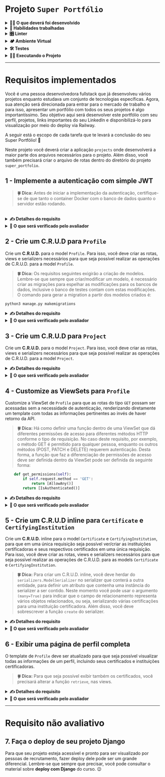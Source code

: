 # Projeto `Super Portfólio`

<details>
<summary><strong>🧑‍💻 O que deverá foi desenvolvido</strong></summary><br />

Neste projeto, foi praticado os conhecimentos em Django e Django Rest Framework. Foi desenvolvido uma API para gerenciamento de dados de perfil e projetos em um super portfólio. 🤩

</details>

<details>
  <summary><strong>📝 Habilidades trabalhadas</strong></summary><br />

Neste projeto, foi verificado a capacidade de:

- Utilizar o _Django REST Framework_ para criar endpoints com entidades aninhadas.
- Utilizar o módulo _Simple JWT_ para implementar autenticação no Django REST Framework.

</details>

<details>
  <summary><strong>🎛 Linter</strong></summary><br />

Para garantir a qualidade do código, foi utilizado neste projeto o linter `Flake8`. Assim o código está alinhado com as boas práticas de desenvolvimento, sendo mais legível e de fácil manutenção! Para rodá-lo localmente no projeto, execute o comandos abaixo:

```bash
python3 -m flake8
```

</details>

<details>
  <summary><strong>🏕️ Ambiente Virtual</strong></summary><br />

O Python oferece um recurso chamado de ambiente virtual, que permite sua máquina rodar sem conflitos diferentes tipos de projetos com diferentes versões de bibliotecas.

1. Criar o ambiente virtual

```bash
python3 -m venv .venv
```

2. Ativar o ambiente virtual

```bash
source .venv/bin/activate
```

3. Instalar as dependências no ambiente virtual

```bash
python3 -m pip install -r dev-requirements.txt
```

Com o seu ambiente virtual ativo, as dependências serão instaladas neste ambiente.
Quando precisar desativar o ambiente virtual, execute o comando "deactivate". Lembre-se de ativar novamente quando voltar a trabalhar no projeto.

O arquivo `dev-requirements.txt` contém todas as dependências que serão utilizadas no projeto, ele está agindo como se fosse um `package.json` de um projeto `Node.js`.

</details>

<details>
  <summary><strong>🛠 Testes</strong></summary><br />

Para executar os testes certifique-se de que você está com o ambiente virtual ativado.

<strong>Executar os testes</strong>

```bash
python3 -m pytest
```

O arquivo `pyproject.toml` já configura corretamente o pytest. Entretanto, caso você tenha problemas com isso e queira explicitamente uma saída completa, o comando é:

```bash
python3 -m pytest -s -vv
```

Caso precise executar apenas um arquivo de testes basta executar o comando:

```bash
python3 -m pytest tests/nomedoarquivo.py
```

Caso precise executar apenas uma função de testes basta executar o comando:

```bash
python3 -m pytest -k nome_da_func_de_tests
```

Se desejar que os testes parem de ser executados quando acontecer o primeiro erro, use o parâmetro `-x`

```bash
python3 -m pytest -x tests/test_jobs.py
```

Para executar um teste específico de um arquivo, basta executar o comando:

```bash
python3 -m pytest tests/nomedoarquivo.py::test_nome_do_teste
```

Se quiser saber mais sobre a instalação de dependências com `pip`, veja esse [artigo](https://medium.com/python-pandemonium/better-python-dependency-and-package-management-b5d8ea29dff1).

</details>

<details>
  <summary><strong>🏃🏾 Executando o Projeto</strong></summary>
    <br />
  Para a realização deste projeto, foi utilizado um banco de dados chamado `super_portfolio_database`. Já existe um script de criação do banco pronto no arquivo `database/01_create_database.sql` que é copiado para dentro do container. Não altere este script.

  Para rodar o MySQL via Docker execute os seguintes comandos na raiz do projeto:

  ```bash
  docker build -t super-portfolio-db .
  docker run -d -p 3306:3306 --name=super-portfolio-mysql-container -e MYSQL_ROOT_PASSWORD=password -e MYSQL_DATABASE=super_portfolio_database super-portfolio-db
  ```

  Esses comandos irão fazer o build da imagem e subir o container Docker.

  Lembre-se de que o MySQL utiliza por padrão a porta 3306. Se já houver outro serviço utilizando esta porta, considere desativá-lo ou mudar a porta no comando acima.

</details>

---

# Requisitos implementados

Você é uma pessoa desenvolvedora fullstack que já desenvolveu vários projetos enquanto estudava um conjunto de tecnologias específicas. Agora, sua atenção será direcionada para entrar para o mercado de trabalho e para isso, apresentar um portfólio com todos os seus projetos é algo importantíssimo. Seu objetivo aqui será desenvolver este portfólio com seu perfil, projetos, links importantes do seu LinkedIn e disponibilizá-lo para visualização por meio do deploy via Railway.

A seguir está o escopo de cada tarefa que te levará a conclusão do seu Super Portfólio! 🤩

Neste projeto você deverá criar a aplicação `projects` onde desenvolverá a maior parte dos arquivos necessários para o projeto. Além disso, você também precisará criar o arquivo de rotas dentro do diretório do projeto `super_portfolio`.

## 1 - Implemente a autenticação com simple JWT

> <b>🍀 Dica:</b> Antes de iniciar a implementação da autenticação, certifique-se de que tanto o container Docker com o banco de dados quanto o servidor estão rodando.

<br />

<details>
  <summary>
    <b>✍️ Detalhes do requisito</b>
  </summary>

- Implemente a autenticação com **Simple JWT** para que somente pessoas logadas possam ter acesso a aplicação.
- Use a rota `token/` para a obtenção do Token JWT.
- Use a rota `token/refresh/` para a atualização do Token JWT.
- Use a rota `token/verify/` para a verificação do Token JWT.

</details>

<details>
  <summary>
    <b>🤖 O que será verificado pelo avaliador</b>
  </summary>

- Se ao usar credenciadas incorretas a autenticação falha.
- Se ao usar credenciadas corretas autenticação é bem sucedida.
- Se a rota de verificação de token está funcionando corretamente.
- Se a rota de atualização de token está funcionando corretamente.

</details>

## 2 - Crie um C.R.U.D para `Profile`

Crie um **C.R.U.D.** para o model `Profile`. Para isso, você deve criar as rotas, views e serializers necessários para que seja possível realizar as operações de C.R.U.D. para a model `Profile`.

> <b>🍀 Dica:</b> Os requisitos seguintes exigirão a criação de modelos. Lembre-se que sempre que criar/modificar um modelo, é necessário criar as migrações para espelhar as modificações para os bancos de dados, inclusive o banco de testes contam com estas modificações. O comando para gerar a migration a partir dos modelos criados é:

</b>

```bash
python3 manage.py makemigrations
```

<details>
  <summary>
    <b>✍️ Detalhes do requisito</b>
  </summary>
  <br />
  <details>
    <summary>
      <b>✍️ Model Profile</b>
    </summary>

- Crie a classe `Profile`.
- A classe `Profile` deve herdar os `models` do Django.
- A classe `Profile` deve ter as propriedades: `name`, `github`, `linkedin`, e `bio`.
- A propriedade `name` deve ser um campo de caracteres com um tamanho máximo de **100 caracteres**.
- As propriedades `github`, `linkedin` devem ser campos de **URL**.
- A propriedade `bio` deve ser um campo de texto sem tamanho máximo definido.
- As propriedades devem ser:
  - `name`: Campo de caracteres, com tamanho máximo de **50 caracteres**.
  - `github`: Campo de **URL**.
  - `linkedin`: Campo de **URL**.
  - `bio`: Campo de texto, sem tamanho máximo definido.
- As propriedades `name`, `github`, `linkedin`, e `bio` não devem aceitar informações vazias ou maiores que 500 caracteres.
- O método `__str__` da classe `Profile` deve retornar a propriedade `name` do perfil criado.

  </details>

<details>
  <summary>
    <b>✍️ Rotas </b>
  </summary>

As operações do C.R.U.D. devem ser acessadas apor meio da rota: `profiles/`, a partir da URL base `http://localhost:8000/`. Em que:

- A rota `profiles` deve aceitar requisições do tipo `GET` e retornar uma lista com todos os perfis cadastrados.
- A rota `profiles/` deve aceitar requisições do tipo `POST` e criar um novo perfil com as informações passadas.
- A rota `profiles/<id_do_perfil>` deve aceitar requisições do tipo `GET` e retornar o perfil com o `id` especificado.
- A rota `profiles/<id_do_perfil>/` deve aceitar requisições do tipo `PATCH` e atualizar o perfil com o `id` especificado.
- A rota `profiles/<id_do_perfil>/` deve aceitar requisições do tipo `DELETE` e deletar o perfil com o `id` especificado.

</details>

</details>

<details>
  <summary>
    <b>🤖 O que será verificado pelo avaliador</b>
  </summary>

- Se o endpoint `http://localhost:8000/profiles` existe.
- Se ao acessar a rota `profiles` devidamente autenticado será retornada uma lista completa com todos os perfis cadastrados.
- Se a rota `profiles` aceitar requisições do tipo `POST` e cria um novo perfil se a pessoa usuária estiver devidamente autenticada.
- Se a rota `profiles/<id_do_perfil>` aceita requisições do tipo `GET` e retorna o perfil com o `id` especificado,  se a pessoa usuária estiver devidamente autenticada.
- Se a rota `profiles/<id_do_perfil>/` aceita requisições do tipo `PATCH` e atualiza o perfil com o `id` especificado,  se a pessoa usuária estiver devidamente autenticada.
- Se a rota `profiles/<id_do_perfil>/` aceita requisições do tipo `DELETE` e deleta o perfil com o `id` especificado, se a pessoa usuária estiver devidamente autenticada.

</details>

## 3 - Crie um C.R.U.D para `Project`

Crie um **C.R.U.D.** para o model `Project`. Para isso, você deve criar as rotas, views e serializers necessários para que seja possível realizar as operações de C.R.U.D. para a model `Project`.

<details>
  <summary>
    <b>✍️ Detalhes do requisito</b>
  </summary>
  <br />
  <details>
    <summary>
      <b>✍️ Model Project</b>
    </summary>

- Crie a classe `Project`.
- A classe `Project` deve herdar os `models` do Django.
- A classe `Project` deve ter as propriedades: `name`, `description`, `github_url`, `keyword`, `key_skill` e `profile`.
- As propriedades `name`, `keywords` e `key_skill` devem ser campos de caracteres com um tamanho máximo de **50 caracteres**.
- A propriedade `description` deve ser um campo de texto com um tamanho máximo de **500 caracteres**.
- A propriedade `github_url` deve ser um campo de **URL**.
- A propriedade `profile` deve ser um campo de relacionamento com a classe `Profile`.
- As propriedades devem ser:
  - `name`: Campo de caracteres, com tamanho máximo de **50 caracteres**.
  - `description`: Campo de texto, , com tamanho máximo de **500 caracteres**.
  - `github_url`: Campo de **URL**.
  - `keyword`:  Campo de caracteres, com tamanho máximo de **50 caracteres**.
  - `key_skill`:  Campo de caracteres, com tamanho máximo de **50 caracteres**.
  - `profile`: Campo de chave estrangeira(_foreign key_) com a classe `Profile`.
- As propriedades `name`, `description`, `github_url`, `keywords` e `key_skills` não devem aceitar informações vazias ou maiores que 500 caracteres.
- O relacionamento presente em `profile` deve ser do tipo `1:N`, em que um perfil pode ter vários projetos.
- O método `__str__` da classe `Project` deve retornar a propriedade `name` do projeto criado.

> <b>🍀 Dicas:</b> Existe um tipo de campo específico pra URLs no Django. Para saber mais, acesse a [documentação](https://docs.djangoproject.com/en/3.2/ref/models/fields/#urlfield). 😉
  </details>

<details>
  <summary>
    <b>✍️ Rotas </b>
  </summary>

As operações do C.R.U.D. devem ser acessadas apor meio da rota: `projects/`, a partir da URL base `http://localhost:8000/`. Em que:

- As rotas `projects/` e `projects/<id_do_projeto>/` devem ser acessíveis apenas por pessoas usuárias autenticadas.
- A rota `projects/` deve aceitar requisições do tipo `GET` e retornar uma lista com todos os projetos cadastrados.
- A rota `projects/` deve aceitar requisições do tipo `POST` e criar um novo projeto com as informações passadas.
- A rota `projects/<id_do_projeto>/` deve aceitar requisições do tipo `GET` e retornar o projeto com o `id` especificado.
- A rota `projects/<id_do_projeto>/` deve aceitar requisições do tipo `PATCH` e atualizar o projeto com o `id` especificado.
- A rota `projects/<id_do_projeto>/` deve aceitar requisições do tipo `DELETE` e deletar o projeto com o `id` especificado.

</details>

</details>

<details>
  <summary>
    <b>🤖 O que será verificado pelo avaliador</b>
  </summary>

- Se o endpoint `http://localhost:8000/projects` existe.
- Se ao acessar a rota `projects` devidamente autenticado será retornada uma lista completa com todos os projetos cadastrados.
- Se a rota `projects` aceita requisições do tipo `POST` e cria um novo projeto se a pessoa usuária estiver devidamente autenticada.
- Se a rota `projects/<id_do_projeto>/` aceita requisições do tipo `GET` e retorna o projeto com o `id` especificado,  se a pessoa usuária estiver devidamente autenticada.
- Se a rota `projects/<id_do_projeto>/` aceita requisições do tipo `PATCH` e atualiza o projeto com o `id` especificado,  se a pessoa usuária estiver devidamente autenticada.
- Se a rota `projects/<id_do_projeto>/` aceita requisições do tipo `DELETE` e deleta o projeto com o `id` especificado, se a pessoa usuária estiver devidamente autenticada.

</details>

## 4 - Customize as ViewSets para `Profile`

Customize a ViewSet de `Profile` para que as rotas do tipo `GET` possam ser acessadas sem a necessidade de autenticação, renderizando diretamente um template com todas as informações pertinentes ao invés de haver retorno da API.

> <b>🍀 Dica:</b> Há como definir uma função dentro de uma ViewSet que dá diferentes permissões de acesso para diferentes métodos HTTP conforme o tipo de requisição. No caso deste requisito, por exemplo, o método GET é permitido para qualquer pessoa, enquanto os outros métodos (POST, PATCH e DELETE) requerem autenticação. Desta forma, a função que faz a diferenciação de permissões de acesso deve ser definida dentro da ViewSet pode ser definida da seguinte forma:

</b>

```python
    def get_permissions(self):
        if self.request.method == 'GET':
            return [AllowAny()]
        return [IsAuthenticated()]
```

<details>
  <summary>
    <b>✍️ Detalhes do requisito</b>
  </summary>

- Crie uma classe chamada `ProfileViewSet` em `projects/views.py`.
- Essa classe deve herdar de `ModelViewSet`.
- A classe `ProfileViewSet` deve ter uma função que exige autenticação a depender do método utilizado na requisição.
- As rotas do tipo `GET` podem ser acessadas sem a necessidade de autenticação, renderizando diretamente um template com todas as informações pertinentes.
- As rotas do tipo `POST`, `PATCH` e `DELETE` só podem ser acessadas por pessoas usuárias autenticadas.
- Utilize o método `retrieve` para exibir os detalhes de um perfil (_profile_), renderizando um template HTML com esses detalhes e informações relacionadas. Esse método deve verificar se a requisição é um `GET` e, se não for, chamar a implementação padrão de recuperação de detalhes usando `super().retrieve()`.
- Após recuperar o perfil, renderize um template HTML com o perfil. O template deve ser criado no caminho `projects/templates/profile_detail.html`.

> <b>🍀 Dica:</b> A função `retrieve` é chamada quando o Viewset recebe, entre outras possibilidades, a requisição `GET`. Customizando ela, conseguimos direcionar cada verbo HTTP para uma renderiza'ncção de dados diferente . Desta forma, você pode utilizar a função abaixo como base para desenvolver o que é solicitado:

</b>

```python
class ProfileViewSet(viewsets.ModelViewSet):
    # defina a queryset
    # defina a classe do serializer

    def get_permissions(self):
        if self.request.method == 'GET':
            return [AllowAny()]
        return [IsAuthenticated()]

    def retrieve(self, request, *args, **kwargs):
        if request.method == 'GET':
          # busque o id do perfil
          # crie uma variável para guardar esse perfil

            return render(
              # passe os parâmetros necessários para o template:
              # a requisição, o caminho do template e um dict com dados para o template
            )
        return super().retrieve(request, *args, **kwargs)
```

</details>

<details>
  <summary>
    <b>🤖 O que será verificado pelo avaliador</b>
  </summary>

- Se o endpoint `http://localhost:8000/profiles` existe.
- Se ao acessar a rota `profiles` mesmo sem autenticação será retornada uma lista completa com todos os perfis cadastrados.
- Se a rota `profiles/<id_do_perfil>/` aceita requisições do tipo `GET` e retorna o perfil com o `id` especificado.
- Se a rota `profiles` aceita requisições do tipo `POST` e cria um novo perfil se a pessoa usuária estiver devidamente autenticada.
- Se a rota `profiles/<id_do_perfil>/` aceita requisições do tipo `PATCH` e atualiza o perfil com o `id` especificado,  se a pessoa usuária estiver devidamente autenticada.
- Se a rota `profiles/<id_do_perfil>/` aceita requisições do tipo `DELETE` e deleta o perfil com o `id` especificado, se a pessoa usuária estiver devidamente autenticada.

</details>

## 5 - Crie um C.R.U.D inline para `Certificate` e `CertifyingInstitution`

Crie um **C.R.U.D.** inline para o model `Certificate` e `CertifyingInstitution`, para que em uma única requisição seja possível ver/criar as instituições certificadoras e seus respectivos certificados em uma única requisição. Para isso, você deve criar as rotas, views e serializers necessários para que seja possível realizar as operações de C.R.U.D. para as models `Certificate` e `CertifyingInstitution`.

> <b>🍀 Dica:</b> Para criar um C.R.U.D. inline, você deve herdar do `serializers.ModelSerializer` no serializer que conterá a outra entidade, para definir um atributo que contenha uma instância do serializer a ser contido. Neste momento você pode usar o argumento `(many=True)` para indicar que o campo de relacionamento representa vários objetos relacionados, ou seja, serializando várias certificações para uma instituição certificadora. Além disso, você deve sobrescrever a função `create` do serializer.

<details>
  <summary>
    <b>✍️ Detalhes do requisito</b>
  </summary>
  <br />
  <details>
    <summary>
      <b>✍️ Model CertifyingInstitution</b>
    </summary>

- Crie a classe `CertifyingInstitution`.
- A classe `CertifyingInstitution` deve herdar os `models` do Django.
- A classe `CertifyingInstitution` deve ter as propriedades: `name` e `url`.
- A propriedade `name` deve ser um campo de caracteres com um tamanho máximo de **100 caracteres**.
- A propriedade `url` deve ser um campo de **URL**.
- As propriedades `name` e `url` não devem aceitar informações vazias ou maiores que 500 caracteres.
- O método `__str__` da classe `CertifyingInstitution` deve retornar a propriedade `name` da instituição certificadora criada.

</details>

  <details>
    <summary>
      <b>✍️ Model Certificate</b>
    </summary>

- Crie a classe `Certificate`.
- A classe `Certificate` deve herdar os `models` do Django.
- A classe `Certificate` deve ter as propriedades: `name`, `certifying_institution`, `timestamp` e `profiles`.
- A propriedade `name` deve ser um campo de caracteres com um tamanho máximo de **100 caracteres**.
- A propriedade `certifying_institution` deve ser um campo de relacionamento de chave estrangeira com a classe `CertifyingInstitution`.
- A propriedade `timestamp` deve ser um campo de data e hora preenchido automaticamente no momento de sua criação.
- A propriedade `profiles` deve ser um campo de relacionamento do tipo `ManyToMany` com a classe `Profile` com o atributo `related_name` definido como `certificates`.
- As propriedades `name`, `certifying_institution`, `timestamp`, e `profiles` não devem aceitar informações vazias ou maiores que 500 caracteres.
- O método `__str__` da classe `Project` deve retornar a propriedade `name` do certificado criado.
  </details>

<details>
  <summary>
    <b>✍️ Rotas </b>
  </summary>

As operações do C.R.U.D. devem ser acessadas apor meio das rotas: `certificates/`, e `certifying-institutions/` a partir da URL base `http://localhost:8000/`. Em que:

- As rotas `certificates/` e `certificates/<id_do_certificado>/` devem ser acessíveis apenas por pessoas usuárias autenticadas.
- A rota `certificates/` deve aceitar requisições do tipo `GET` e retornar uma lista com todos os certificados cadastrados.
- A rota `certificates/` deve aceitar requisições do tipo `POST` e criar um novo certificado com as informações passadas.
- A rota `certificates/<id_do_certificado>/` deve aceitar requisições do tipo `GET` e retornar o certificado com o `id` especificado.
- A rota `certificates/<id_do_certificado>/` deve aceitar requisições do tipo `PATCH` e atualizar o certificado com o `id` especificado.
- A rota `certificates/<id_do_certificado>/` deve aceitar requisições do tipo `DELETE` e deletar o certificado com o `id` especificado.

- As rotas `certifying-institutions/` e `certifying-institutions/<id_da_instituição-certificadora>/` devem ser acessíveis apenas por pessoas usuárias autenticadas.
- A rota `certifying-institutions/` deve aceitar requisições do tipo `GET` e retornar uma lista com todas as instituições certificadoras cadastradas.
- A rota `certifying-institutions/` deve aceitar requisições do tipo `POST` e criar uma nova instituição certificadora com as informações passadas. Essa instituição deve conter pelo menos um certificado para ser criada.
- A rota `certifying-institutions/<id_da_instituição-certificadora>/` deve aceitar requisições do tipo `GET` e retornar a instituição certificadora com o `id` especificado.
- A rota `certifying-institutions/<id_da_instituição-certificadora>/` deve aceitar requisições do tipo `PATCH` e atualizar a instituição certificadora com o `id` especificado. **Não é necessário** que as atualizações possam ser inline também.
- A rota `certifying-institutions/<id_da_instituição-certificadora>/` deve aceitar requisições do tipo `DELETE` e deletar a instituição certificadora com o `id` especificado.

</details>

</details>

<details>
  <summary>
    <b>🤖 O que será verificado pelo avaliador</b>
  </summary>

- Se o endpoint `http://localhost:8000/certificates/` existe.
- Se ao acessar a rota `certificates` devidamente autenticado será retornada uma lista completa com todos os certificados cadastrados.
- Se a rota `certificates` aceita requisições do tipo `POST` e cria um novo certificado se a pessoa usuária estiver devidamente autenticada.
- Se a rota `certificates/<id_do_certificado>/` aceita requisições do tipo `GET` e retorna o certificado com o `id` especificado,  se a pessoa usuária estiver devidamente autenticada.
- Se a rota `certificates/<id_do_certificado>/` aceita requisições do tipo `PATCH` e atualiza o certificado com o `id` especificado,  se a pessoa usuária estiver devidamente autenticada.
- Se a rota `certificates/<id_do_certificado>/` aceita requisições do tipo `DELETE` e deleta o certificado com o `id` especificado, se a pessoa usuária estiver devidamente autenticada.

- Se o endpoint `http://localhost:8000/certifying-institutions/` existe.
- Se ao acessar a rota `certifying-institutions` devidamente autenticado será retornada uma lista completa com todos os certificados cadastrados.
- Se a rota `certifying-institutions` aceita requisições do tipo `POST` e cria uma nova instituição certificadora se a pessoa usuária estiver devidamente autenticada.
- Se a rota `certifying-institutions/<id_da_instituição-certificadora>/` aceita requisições do tipo `GET` e retorna a instituição certificadora com o `id` especificado,  se a pessoa usuária estiver devidamente autenticada.
- Se a rota `certifying-institutions/<id_da_instituição-certificadora>/` aceita requisições do tipo `PATCH` e atualiza a instituição certificadora com o `id` especificado,  se a pessoa usuária estiver devidamente autenticada.
- Se a rota `certifying-institutions/<id_da_instituição-certificadora>/` aceita requisições do tipo `DELETE` e deleta a instituição certificadora com o `id` especificado, se a pessoa usuária estiver devidamente autenticada.

</details>

## 6 - Exibir uma página de perfil completa

O template de `Profile` deve ser atualizado para que seja possível visualizar todas as informações de um perfil, incluindo seus certificados e instituições certificadoras.

> <b>🍀 Dica:</b> Para que seja possível exibir também os certificados, você precisará alterar a função `retrieve`, nas views.

<details>
  <summary>
    <b>✍️ Detalhes do requisito</b>
  </summary>

- Ao acessar um perfil, deve ser possível visualizar os certificados e instituições certificadoras de um perfil.

</details>

<details>
  <summary>
    <b>🤖 O que será verificado pelo avaliador</b>
  </summary>

- Se ao acessar um perfil é ser possível visualizar os certificados e instituições certificadoras dele.
    - O **projeto** deve ter seu nome, habilidade-chave e palavra-chave exibidas.
    - O **certificado** deve exibir seu nome e o nome de sua instituição certificadora.

</details>

---
# Requisito não avaliativo

## 7. Faça o deploy de seu projeto Django

Para que seu projeto esteja acessível e pronto para ser visualizado por pessoas de recrutamento, fazer deploy dele pode ser um grande diferencial. Lembre-se que sempre que precisar, você pode consultar o material sobre **deploy com Django** do curso. 😉
